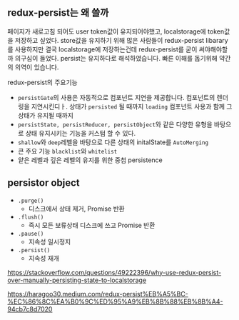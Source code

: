 ## redux-persist는 왜 쓸까

페이지가 새로고침 되어도 user token값이 유지되어야했고,
localstorage에 token값을 저장하고 싶었다.
store값을 유지하기 위해 많은 사람들이 redux-persist libarary를 사용하지만 결국 localstorage에 저장하는건데 redux-persist를 굳이 써야해야할까 의구심이 들었다.
persist는 유지하다로 해석하였습니다. 빠른 이해를 돕기위해 약간의 의역이 있습니다.

redux-persist의 주요기능

- `persistGate`의 사용은 자동적으로 컴포넌트 지연을 제공합니다. 컴포넌트의 렌더링을 지연시킨디ㅏ. 상태가 `persisted` 될 때까지 `loading` 컴포넌트 사용과 함께 그 상태가 유지될 때까지
- `persistState, persistReducer, persistObject`와 같은 다양한 유형을 바탕으로 상태 유지시키는 기능을 커스텀 할 수 있다.
- `shallow`와 `deep`레벨을 바탕으로 다른 상태의 initalState를 `AutoMerging`
- 큰 주요 기능 `blacklist`와 `whitelist`
- 얕은 레벨과 깊은 레벨의 유지를 위한 중첩 persistence

## persistor object

- `.purge()`
  - 디스크에서 상태 제거, Promise 반환
- `.flush()`
  - 즉시 모든 보류상태 디스크에 쓰고 Promise 반환
- `.pause()`
  - 지속성 일시정지
- `.persist()`
  - 지속성 재개

https://stackoverflow.com/questions/49222396/why-use-redux-persist-over-manually-persisting-state-to-localstorage

https://haragoo30.medium.com/redux-persist%EB%A5%BC-%EC%86%8C%EA%B0%9C%ED%95%A9%EB%8B%88%EB%8B%A4-94cb7c8d7020
